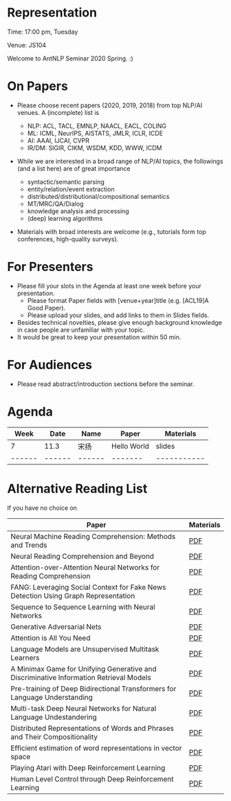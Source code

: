 # Representation

  Time: 17:00 pm, Tuesday

  Venue: JS104

  Welcome to AntNLP Seminar 2020 Spring. :)

# On Papers
 * Please choose recent papers (2020, 2019, 2018) from top NLP/AI venues. A (incomplete) list is

    * NLP: ACL, TACL, EMNLP, NAACL, EACL, COLING
    * ML: ICML, NeurIPS, AISTATS, JMLR, ICLR, ICDE
    * AI: AAAI, IJCAI, CVPR
    * IR/DM: SIGIR, CIKM, WSDM, KDD, WWW, ICDM
 
* While we are interested in a broad range of NLP/AI topics, the followings (and a list here) are of great importance

    * syntactic/semantic parsing
    * entity/relation/event extraction
    * distributed/distributional/compositional semantics
    * MT/MRC/QA/Dialog
    * knowledge analysis and processing
    * (deep) learning algorithms

* Materials with broad interests are welcome (e.g., tutorials form top conferences, high-quality surveys).

# For Presenters

 * Please fill your slots in the Agenda at least one week before your presentation.
    * Please format Paper fields with [venue+year]title (e.g. [ACL19]A Good Paper).
    * Please upload your slides, and add links to them in Slides fields.
 * Besides technical novelties, please give enough background knowledge in case people are unfamiliar with your topic.
 * It would be great to keep your presentation within 50 min.

# For Audiences
 * Please read abstract/introduction sections before the seminar.
 
# Agenda

| Week | Date | Name | Paper | Materials |
|------|------|------|-------|-----------|
| 7 | 11.3 | 宋扬 | Hello World | slides |
|------|------|------|-------|-----------|


# Alternative Reading List

If you have no choice on 

| Paper | Materials |
|-|-|
| Neural Machine Reading Comprehension: Methods and Trends | [PDF](https://github.com/NLPcourse/Representation/blob/main/Alternative%20Reading%20List/Neural%20Machine%20Reading%20Comprehension%20Methods%20and%20Trends.pdf) |
| Neural Reading Comprehension and Beyond |  [PDF](https://github.com/NLPcourse/Representation/blob/main/Alternative%20Reading%20List/Neural%20Reading%20Comprehension%20and%20Beyond.pdf) |
| Attention-over-Attention Neural Networks for Reading Comprehension | [PDF](https://github.com/NLPcourse/Representation/blob/main/Alternative%20Reading%20List/Attention-over-Attention%20Neural%20Networks%20for%20Reading%20Comprehension.pdf) |
| FANG: Leveraging Social Context for Fake News Detection Using Graph Representation | [PDF](https://github.com/NLPcourse/Representation/blob/main/Alternative%20Reading%20List/Leveraging%20Social%20Context%20for%20Fake%20News%20Detection.pdf)|
| Sequence to Sequence Learning with Neural Networks | [PDF](https://github.com/NLPcourse/Representation/blob/main/Alternative%20Reading%20List/Sequence%20to%20Sequence%20Learning%20with%20Neural%20Networks.pdf) |
| Generative Adversarial Nets | [PDF](https://github.com/NLPcourse/Representation/blob/main/Alternative%20Reading%20List/Generative%20Adversarial%20Nets.pdf) |
| Attention is All You Need | [PDF](https://github.com/NLPcourse/Representation/blob/main/Alternative%20Reading%20List/attention%20is%20all%20you%20need.pdf) |
| Language Models are Unsupervised Multitask Learners  | [PDF](https://github.com/NLPcourse/Representation/blob/main/Alternative%20Reading%20List/language%20models%20are%20unsupervised%20multitask%20learners.pdf) |
| A Minimax Game for Unifying Generative and Discriminative Information Retrieval Models | [PDF](https://github.com/NLPcourse/Representation/blob/main/Alternative%20Reading%20List/A%20Minimax%20Game%20for%20Unifying%20Generative%20and%20Discriminative%20Information%20Retrieval%20Models.pdf) |
| Pre-training of Deep Bidirectional Transformers for Language Understanding | [PDF](https://github.com/NLPcourse/Representation/blob/main/Alternative%20Reading%20List/Pre-training%20of%20Deep%20Bidirectional%20Transformers%20for%20Language%20Understanding.pdf) |
| Multi-task Deep Neural Networks for Natural Language Undestandering | [PDF](https://github.com/NLPcourse/Representation/blob/main/Alternative%20Reading%20List/multi-task%20deep%20neural%20networks%20for%20natural%20language%20undestandering.pdf) |
| Distributed Representations of Words and Phrases and Their Compositionality | [PDF](https://github.com/NLPcourse/Representation/blob/main/Alternative%20Reading%20List/Distributed%20representations%20of%20words%20and%20phrases%20and%20their%20compositionality.pdf) |
| Efficient estimation of word representations in vector space | [PDF](https://github.com/NLPcourse/Representation/blob/main/Alternative%20Reading%20List/Efficient%20estimation%20of%20word%20representations%20in%20vector%20space.pdf) |
| Playing Atari with Deep Reinforcement Learning  | [PDF](https://github.com/NLPcourse/Representation/blob/main/Alternative%20Reading%20List/Playing%20Atari%20with%20Deep%20Reinforcement%20Learning.pdf) |
| Human Level Control through Deep Reinforcement Learning  | [PDF](https://github.com/NLPcourse/Representation/blob/main/Alternative%20Reading%20List/Human%20Level%20Control%20through%20Deep%20Reinforcement%20Learning.pdf) |


